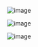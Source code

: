 ![image](https://user-images.githubusercontent.com/107511180/181684880-70ea4d0b-fb25-4562-9ea6-13a5fde4b61b.png)

![image](https://user-images.githubusercontent.com/107511180/181684408-40ff7ed3-fc9e-4773-9f9a-102ce752f199.png)

![image](https://user-images.githubusercontent.com/107511180/181684950-1f2642fa-bd57-43d3-b202-c701827970d1.png)
